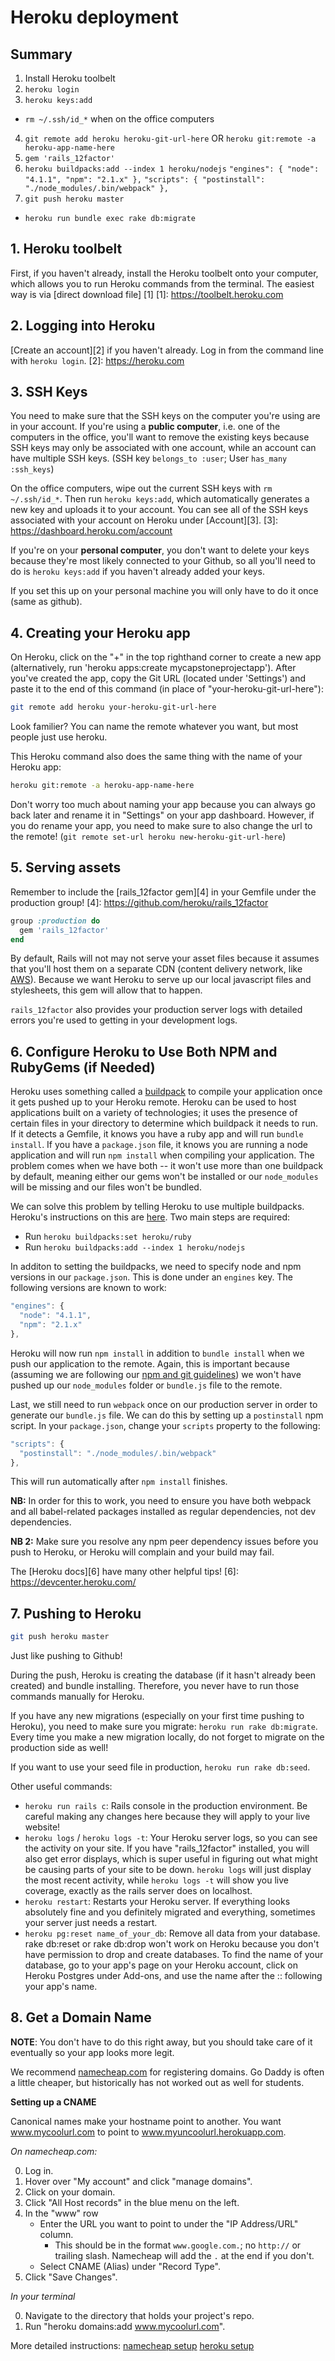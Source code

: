 # Heroku deployment

## Summary
1. Install Heroku toolbelt
2. `heroku login`
3. `heroku keys:add`
  - `rm ~/.ssh/id_*` when on the office computers
4. `git remote add heroku heroku-git-url-here` OR `heroku git:remote -a heroku-app-name-here`
5. `gem 'rails_12factor'`
6. `heroku buildpacks:add --index 1 heroku/nodejs`
 `"engines": {
  "node": "4.1.1",
  "npm": "2.1.x"
},`
 `"scripts": {
  "postinstall": "./node_modules/.bin/webpack"
},`
9. `git push heroku master`
  - `heroku run bundle exec rake db:migrate`

## 1. Heroku toolbelt
First, if you haven't already, install the Heroku toolbelt onto your computer, which allows you to run Heroku commands from the terminal.
The easiest way is via [direct download file] [1]
[1]: https://toolbelt.heroku.com

## 2. Logging into Heroku
[Create an account][2] if you haven't already. Log in from the command line with `heroku login`.
[2]: https://heroku.com

## 3. SSH Keys
You need to make sure that the SSH keys on the computer you're using are in your account. If you're using a **public computer**, i.e. one of the computers in the office, you'll want to remove the existing keys because SSH keys may only be associated with one account, while an account can have multiple SSH keys. (SSH key `belongs_to :user`; User `has_many :ssh_keys`)

On the office computers, wipe out the current SSH keys with `rm ~/.ssh/id_*`. Then run `heroku keys:add`, which automatically generates a new key and uploads it to your account. You can see all of the SSH keys associated with your account on Heroku under [Account][3].
[3]: https://dashboard.heroku.com/account

If you're on your **personal computer**, you don't want to delete your keys because they're most likely connected to your Github, so all you'll need to do is `heroku keys:add` if you haven't already added your keys.

If you set this up on your personal machine you will only have to do it once (same as github).

## 4. Creating your Heroku app
On Heroku, click on the "+" in the top righthand corner to create a new app (alternatively, run 'heroku apps:create mycapstoneprojectapp'). After you've created the app, copy the Git URL (located under 'Settings') and paste it to the end of this command (in place of "your-heroku-git-url-here"):

```bash
git remote add heroku your-heroku-git-url-here
```

Look familier? You can name the remote whatever you want, but most people just use heroku.

This Heroku command also does the same thing with the name of your Heroku app:

```bash
heroku git:remote -a heroku-app-name-here
```

Don't worry too much about naming your app because you can always go back later and rename it in "Settings" on your app dashboard. However, if you do rename your app, you need to make sure to also change the url to the remote! (`git remote set-url heroku new-heroku-git-url-here`)

## 5. Serving assets
Remember to include the [rails_12factor gem][4] in your Gemfile under the production group!
[4]: https://github.com/heroku/rails_12factor

```ruby
group :production do
  gem 'rails_12factor'
end
```

By default, Rails will not may not serve your asset files because it assumes that you'll host them on a separate CDN (content delivery network, like [AWS][5]). Because we want Heroku to serve up our local javascript files and stylesheets, this gem will allow that to happen.

[5]: http://aws.amazon.com

`rails_12factor` also provides your production server logs with detailed errors you're used to getting in your development logs.

## 6. Configure Heroku to Use Both NPM and RubyGems (if Needed)

Heroku uses something called a [buildpack][heroku-buildpacks] to
compile your application once it gets pushed up to your Heroku remote.
Heroku can be used to host applications built on a variety of technologies;
it uses the presence of certain files in your directory to determine
which buildpack it needs to run. If it detects a Gemfile, it knows you
have a ruby app and will run `bundle install`. If you have a `package.json`
file, it knows you are running a node application and will run
`npm install` when compiling your application. The problem comes when
we have both -- it won't use more than one buildpack by default, meaning
either our gems won't be installed or our `node_modules` will be missing
and our files won't be bundled.

We can solve this problem by telling Heroku to use multiple buildpacks.
Heroku's instructions on this are [here][multi-bp-link]. Two main steps are
required:
  * Run `heroku buildpacks:set heroku/ruby`
  * Run `heroku buildpacks:add --index 1 heroku/nodejs`

In additon to setting the buildpacks, we need to specify node and npm versions
in our `package.json`. This is done under an `engines` key. The following
versions are known to work:

```js
"engines": {
  "node": "4.1.1",
  "npm": "2.1.x"
},
```

Heroku will now run `npm install` in addition to `bundle install` when we push
our application to the remote. Again, this is important because (assuming we are
following our [npm and git guidelines][npm-git-reading]) we won't have pushed up
our `node_modules` folder or `bundle.js` file to the remote.

Last, we still need to run `webpack` once on our production server in order to
generate our `bundle.js` file. We can do this by setting up a `postinstall` npm
script. In your `package.json`, change your `scripts` property to the
following:

```js
"scripts": {
  "postinstall": "./node_modules/.bin/webpack"
},
```

This will run automatically after `npm install` finishes.

**NB:** In order for this to work, you need to ensure you have both webpack and
all babel-related packages installed as regular dependencies, not dev
dependencies.

**NB 2:** Make sure you resolve any npm peer dependency issues before you push
to Heroku, or Heroku will complain and your build may fail.

[heroku-buildpacks]: https://devcenter.heroku.com/articles/buildpacks
[multi-bp-link]: https://devcenter.heroku.com/articles/using-multiple-buildpacks-for-an-app
[npm-git-reading]: https://github.com/appacademy/react-flux-curriculum/blob/master/w7d1/git_and_npm.md

The [Heroku docs][6] have many other helpful tips!
[6]: https://devcenter.heroku.com/


## 7. Pushing to Heroku
```bash
git push heroku master
```

Just like pushing to Github!

During the push, Heroku is creating the database (if it hasn't already been created) and bundle installing. Therefore, you never have to run those commands manually for Heroku.

If you have any new migrations (especially on your first time pushing to Heroku), you need to make sure you migrate: `heroku run rake db:migrate`. Every time you make a new migration locally, do not forget to migrate on the production side as well!

If you want to use your seed file in production, `heroku run rake db:seed`.

Other useful commands:
- `heroku run rails c`: Rails console in the production environment. Be careful making any changes here because they will apply to your live website!
- `heroku logs` / `heroku logs -t`: Your Heroku server logs, so you can see the activity on your site. If you have "rails_12factor" installed, you will also get error displays, which is super useful in figuring out what might be causing parts of your site to be down. `heroku logs` will just display the most recent activity, while `heroku logs -t` will show you live coverage, exactly as the rails server does on localhost.
- `heroku restart`: Restarts your Heroku server. If everything looks absolutely fine and you definitely migrated and everything, sometimes your server just needs a restart.
- `heroku pg:reset name_of_your_db`: Remove all data from your database. rake db:reset or rake db:drop won't work on Heroku because you don't have permission to drop and create databases. To find the name of your database, go to your app's page on your Heroku account, click on Heroku Postgres under Add-ons, and use the name after the :: following your app's name.

## 8. Get a Domain Name

**NOTE**: You don't have to do this right away, but you should take
care of it eventually so your app looks more legit.

We recommend [namecheap.com][namecheap] for registering domains. Go
Daddy is often a little cheaper, but historically has not worked out as
well for students.

[namecheap]: http://www.namecheap.com/


**Setting up a CNAME**

Canonical names make your hostname point to another. You want
www.mycoolurl.com to point to www.myuncoolurl.herokuapp.com.


*On namecheap.com:*

0. Log in.
0. Hover over "My account" and click "manage domains".
0. Click on your domain.
0. Click "All Host records" in the blue menu on the left.
0. In the "www" row
    * Enter the URL you want to point to under the "IP Address/URL"
      column.
      * This should be in the format `www.google.com.`; no `http://` or
        trailing slash. Namecheap will add the `.` at the end if you
        don't.
    * Select CNAME (Alias) under "Record Type".
0. Click "Save Changes".


*In your terminal*

0. Navigate to the directory that holds your project's repo.
0. Run "heroku domains:add www.mycoolurl.com".

More detailed instructions:
[namecheap setup][namecheap-tutorial]
[heroku setup][heroku-tutorial]

[heroku-tutorial]: https://devcenter.heroku.com/articles/custom-domains
[namecheap-tutorial]: http://www.namecheap.com/support/knowledgebase/article.aspx/1031/2/
